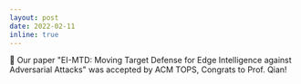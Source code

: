 ```yaml
---
layout: post
date: 2022-02-11 
inline: true
---
```


🎉 Our paper "EI-MTD: Moving Target Defense for Edge Intelligence against Adversarial Attacks" was accepted by ACM TOPS, Congrats to Prof. Qian!